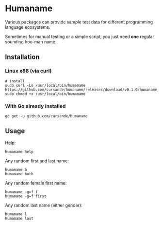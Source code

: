 # Humaname

Various packages can provide sample test data for different programming language ecosystems.

Sometimes for manual testing or a simple script, you just need **one** regular sounding hoo-man name. 

## Installation

### Linux x86 (via curl)
``` shell
# install
sudo curl -Lo /usr/local/bin/humaname https://github.com/cursande/humaname/releases/download/v0.1.0/humaname_linux_amd64
sudo chmod +x /usr/local/bin/humaname
```

### With Go already installed
``` shell
go get -u github.com/cursande/humaname
```

## Usage

Help:
``` shell
humaname help
```

Any random first and last name:
``` shell
humaname b
humaname both
```

Any random female first name:
``` shell
humaname -g=f f
humaname -g=f first
```

Any random last name (either gender):
``` shell
humaname l
humaname last
```
